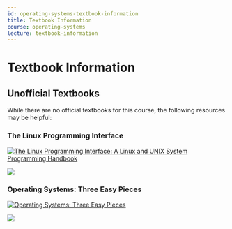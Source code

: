 ```yaml
---
id: operating-systems-textbook-information
title: Textbook Information
course: operating-systems
lecture: textbook-information
---
```


# Textbook Information

## Unofficial Textbooks

While there are no official textbooks for this course, the following resources may be helpful:

### The Linux Programming Interface

[![The Linux Programming Interface: A Linux and UNIX System Programming Handbook](//ws-na.amazon-adsystem.com/widgets/q?_encoding=UTF8&ASIN=1593272200&Format=_SL400_&ID=AsinImage&MarketPlace=US&ServiceVersion=20070822&WS=1&tag=omscsnotes-20&language=en_US)](https://www.amazon.com/gp/product/1593272200/ref=as_li_ss_il?ie=UTF8&linkCode=li3&tag=omscsnotes-20&linkId=1cbb40b2ced6aab02f93fa5d975a9bfb&language=en_US)

![](https://ir-na.amazon-adsystem.com/e/ir?t=omscsnotes-20&language=en_US&l=li3&o=1&a=1593272200)

### Operating Systems: Three Easy Pieces

[![Operating Systems: Three Easy Pieces](//ws-na.amazon-adsystem.com/widgets/q?_encoding=UTF8&ASIN=198508659X&Format=_SL400_&ID=AsinImage&MarketPlace=US&ServiceVersion=20070822&WS=1&tag=omscsnotes-20&language=en_US)](https://www.amazon.com/gp/product/198508659X/ref=as_li_ss_il?ie=UTF8&linkCode=li3&tag=omscsnotes-20&linkId=a212d1ed111a9ab9106170fd67ab306e&language=en_US)

![](https://ir-na.amazon-adsystem.com/e/ir?t=omscsnotes-20&language=en_US&l=li3&o=1&a=198508659X)
